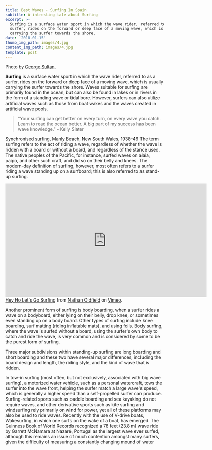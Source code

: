 ```yaml
---
title: Best Waves - Surfing In Spain
subtitle: A intresting tale about Surfing
excerpt: >-
  Surfing is a surface water sport in which the wave rider, referred to as a
  surfer, rides on the forward or deep face of a moving wave, which is usually
  carrying the surfer towards the shore.
date: '2018-01-15'
thumb_img_path: images/4.jpg
content_img_path: images/4.jpg
template: post
---
```


Photo by [George Sultan.](https://www.pexels.com/photo/three-person-about-to-surf-1768784/)

**Surfing** is a surface water sport in which the wave rider, referred to as a surfer, rides on the forward or deep face of a moving wave, which is usually carrying the surfer towards the shore. Waves suitable for surfing are primarily found in the ocean, but can also be found in lakes or in rivers in the form of a standing wave or tidal bore. However, surfers can also utilize artificial waves such as those from boat wakes and the waves created in artificial wave pools.

>"Your surfing can get better on every turn, on every wave you catch. Learn to read the ocean better. A big part of my success has been wave knowledge." - Kelly Slater

Synchronised surfing, Manly Beach, New South Wales, 1938–46 The term surfing refers to the act of riding a wave, regardless of whether the wave is ridden with a board or without a board, and regardless of the stance used. The native peoples of the Pacific, for instance, surfed waves on alaia, paipo, and other such craft, and did so on their belly and knees. The modern-day definition of surfing, however, most often refers to a surfer riding a wave standing up on a surfboard; this is also referred to as stand-up surfing.

<iframe src="https://player.vimeo.com/video/31830780" width="640" height="360" frameborder="0" webkitallowfullscreen mozallowfullscreen allowfullscreen></iframe>
<a href="https://vimeo.com/31830780">Hey Ho Let&#039;s Go Surfing</a> from <a href="https://vimeo.com/nathanoldfield">Nathan Oldfield</a> on <a href="https://vimeo.com">Vimeo</a>.

Another prominent form of surfing is body boarding, when a surfer rides a wave on a bodyboard, either lying on their belly, drop knee, or sometimes even standing up on a body board. Other types of surfing include knee boarding, surf matting (riding inflatable mats), and using foils. Body surfing, where the wave is surfed without a board, using the surfer's own body to catch and ride the wave, is very common and is considered by some to be the purest form of surfing.

Three major subdivisions within standing-up surfing are long boarding and short boarding and these two have several major differences, including the board design and length, the riding style, and the kind of wave that is ridden.

In tow-in surfing (most often, but not exclusively, associated with big wave surfing), a motorized water vehicle, such as a personal watercraft, tows the surfer into the wave front, helping the surfer match a large wave's speed, which is generally a higher speed than a self-propelled surfer can produce. Surfing-related sports such as paddle boarding and sea kayaking do not require waves, and other derivative sports such as kite surfing and windsurfing rely primarily on wind for power, yet all of these platforms may also be used to ride waves. Recently with the use of V-drive boats, Wakesurfing, in which one surfs on the wake of a boat, has emerged. The Guinness Book of World Records recognized a 78 feet (23.8 m) wave ride by Garrett McNamara at Nazaré, Portugal as the largest wave ever surfed, although this remains an issue of much contention amongst many surfers, given the difficulty of measuring a constantly changing mound of water
